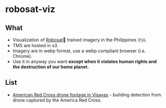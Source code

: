 # robosat-viz

## What

* Visualization of [Robosat](https://github.com/mapbox/robosat/)🤖  trained imagery in the Philippines 🇵🇭.
* TMS are hosted in s3.
* Imagery are in webp format, use a webp compliant browser (i.e. Chrome). 
* Use it in anyway you want **except when it violates human rights and the destruction of our home planet.**

## List
* [American Red Cross drone footage in Visayas](https://maning.github.io/robosat-viz/arc.html) - building detection from drone captured by the America Red Cross.
